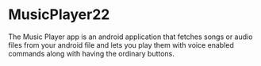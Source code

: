 # MusicPlayer22
The Music Player app is an android application that fetches songs or audio files from your android file and lets you play them with voice enabled commands along with having the ordinary buttons.
